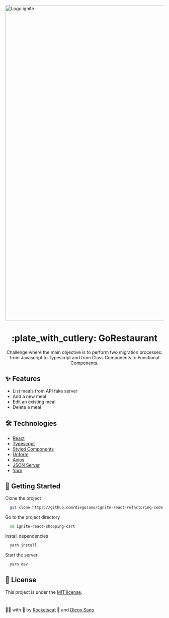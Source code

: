 <img src="https://i.imgur.com/h8JIA81.png" width="1000px" alt="Logo ignite">

<h1 align="center">
  :plate_with_cutlery: GoRestaurant
</h1> 

<p align="center">
  Challenge where the main objective is to perform two migration processes: from Javascript to Typescript and from Class Components to Functional Components.
</p>

## :sparkles: Features

* List meals from API fake server
* Add a new meal
* Edit an existing meal
* Delete a meal

## :hammer_and_wrench: Technologies

- [React](https://pt-br.reactjs.org/)
- [Typescript](https://www.typescriptlang.org/)
- [Styled Components](https://styled-components.com/)
- [Unform](https://unform.dev/)
- [Axios](https://axios-http.com/)
- [JSON Server](https://github.com/typicode/json-server/)
- [Yarn](https://yarnpkg.com/)

## :rocket: Getting Started

Clone the project

```bash
  git clone https://github.com/diegosano/ignite-react-refactoring-code.git
```

Go to the project directory

```bash
  cd ignite-react-shopping-cart
```

Install dependencies

```bash
  yarn install
```

Start the server

```bash
  yarn dev 
```

## :page_facing_up: License

This project is under the [MIT license](./LICENSE).

#

:man_technologist: with :purple_heart: by [Rocketseat](https://rocketseat.com.br) :rocket: and [Diego Sano](https://github.com/diegosano)
